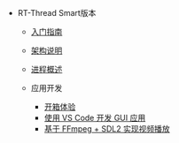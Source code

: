 <!-- docs/_sidebar.md -->

- RT-Thread Smart版本

  - [入门指南](/rt-thread-version/rt-thread-smart/rt-smart-quickstart/rt-smart-quickstart.md)
  
  - [架构说明](/rt-thread-version/rt-thread-smart/architecture/architecture.md)
  
  - [进程概述](/rt-thread-version/rt-thread-smart/rt-smart-lwp/rt-smart-lwp.md)
  
  - 应用开发
  
      - [开箱体验](/rt-thread-version/rt-thread-smart/application-note/quick_start/quick_start.md)
      - [使用 VS Code 开发 GUI 应用](/rt-thread-version/rt-thread-smart/application-note/sdl2/sdl2.md)
      - [基于 FFmpeg + SDL2 实现视频播放](/rt-thread-version/rt-thread-smart/application-note/sdl2_ffmpeg/sdl2_ffmpeg.md)



